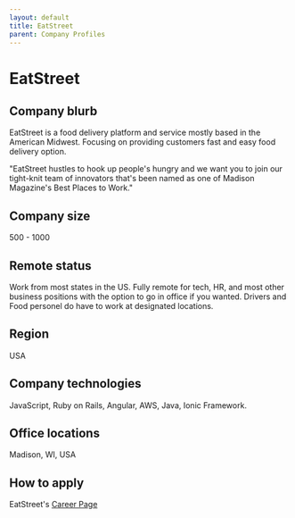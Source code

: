 ```yaml
---
layout: default
title: EatStreet
parent: Company Profiles
---
```


# EatStreet

## Company blurb

EatStreet is a food delivery platform and service mostly based in the American Midwest. Focusing on providing customers fast and easy food delivery option. 

"EatStreet hustles to hook up people's hungry and we want you to join our tight-knit team of innovators that's been named as one of Madison Magazine's Best Places to Work."

## Company size

500 - 1000

## Remote status

Work from most states in the US. Fully remote for tech, HR, and most other business positions with the option to go in office if you wanted. Drivers and Food personel do have to work at designated locations.

## Region

USA

## Company technologies

JavaScript, Ruby on Rails, Angular, AWS, Java, Ionic Framework.

## Office locations

Madison, WI, USA

## How to apply

EatStreet's [Career Page](https://eatstreet.com/careers)